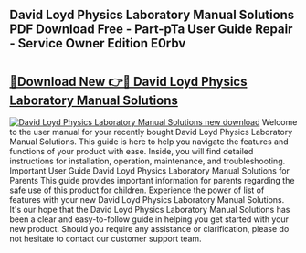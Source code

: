 ## David Loyd Physics Laboratory Manual Solutions PDF Download Free - Part-pTa User Guide Repair - Service Owner Edition E0rbv

# <h2><a href="http://bc63061.oget.top/?id=David+Loyd+Physics+Laboratory+Manual+Solutions">🔗Download New 👉🔴 David Loyd Physics Laboratory Manual Solutions</a></h2>

[![David Loyd Physics Laboratory Manual Solutions new download](https://i.imgur.com/5g1atiW.png)](http://bc63061.oget.top/?id=David+Loyd+Physics+Laboratory+Manual+Solutions)
Welcome to the user manual for your recently bought David Loyd Physics Laboratory Manual Solutions. This guide is here to help you navigate the features and functions of your product with ease. Inside, you will find detailed instructions for installation, operation, maintenance, and troubleshooting. Important User Guide David Loyd Physics Laboratory Manual Solutions for Parents This guide provides important information for parents regarding the safe use of this product for children. Experience the power of list of features with your new David Loyd Physics Laboratory Manual Solutions. It's our hope that the David Loyd Physics Laboratory Manual Solutions has been a clear and easy-to-follow guide in helping you get started with your new product. Should you require any assistance or clarification, please do not hesitate to contact our customer support team.
